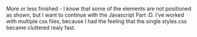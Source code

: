 More or less finished - I know that some of the elements are not positioned as shown, but I want to continue with the Javascript Part :D.
I've worked with multiple css files, because I had the feeling that the single styles.css became cluttered realy fast.